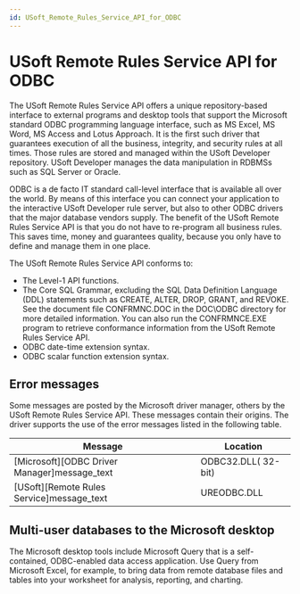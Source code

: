 ```yaml
---
id: USoft_Remote_Rules_Service_API_for_ODBC
---
```


# USoft Remote Rules Service API for ODBC

The USoft Remote Rules Service API offers a unique repository-based interface to external programs and desktop tools that support the Microsoft standard ODBC programming language interface, such as MS Excel, MS Word, MS Access and Lotus Approach. It is the first such driver that guarantees execution of all the business, integrity, and security rules at all times. Those rules are stored and managed within the USoft Developer repository. USoft Developer manages the data manipulation in RDBMSs such as SQL Server or Oracle.

ODBC is a de facto IT standard call-level interface that is available all over the world. By means of this interface you can connect your application to the interactive USoft Developer rule server, but also to other ODBC drivers that the major database vendors supply. The benefit of the USoft Remote Rules Service API is that you do not have to re-program all business rules. This saves time, money and guarantees quality, because you only have to define and manage them in one place.

The USoft Remote Rules Service API conforms to:

- The Level-1 API functions.
- The Core SQL Grammar, excluding the SQL Data Definition Language (DDL) statements such as CREATE, ALTER, DROP, GRANT, and REVOKE. See the document file CONFRMNC.DOC in the DOC\\ODBC directory for more detailed information. You can also run the CONFRMNCE.EXE program to retrieve conformance information from the USoft Remote Rules Service API.
- ODBC date-time extension syntax.
- ODBC scalar function extension syntax.

## Error messages

Some messages are posted by the Microsoft driver manager, others by the USoft Remote Rules Service API. These messages contain their origins. The driver supports the use of the error messages listed in the following table.

|**Message**|**Location**|
|--------|--------|
|[Microsoft][ODBC Driver Manager]message_text|ODBC32.DLL( 32-bit)|
|[USoft][Remote Rules Service]message_text|UREODBC.DLL|



## Multi-user databases to the Microsoft desktop

The Microsoft desktop tools include Microsoft Query that is a self- contained, ODBC-enabled data access application. Use Query from Microsoft Excel, for example, to bring data from remote database files and tables into your worksheet for analysis, reporting, and charting.